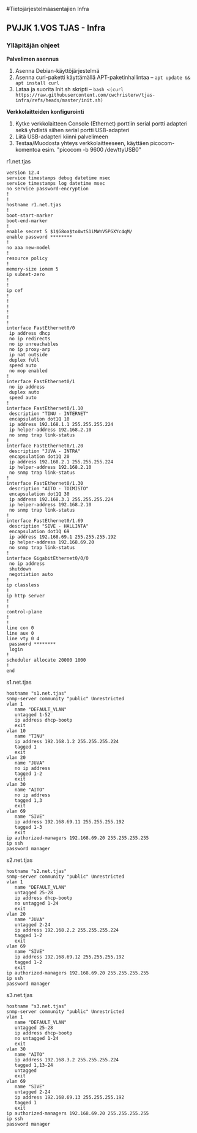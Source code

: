 #Tietojärjestelmäasentajien Infra
## PVJJK 1.VOS TJAS - Infra
### Ylläpitäjän ohjeet

**Palvelimen asennus**
1. Asenna Debian-käyttöjärjestelmä
2. Asenna curl-paketti käyttämällä APT-paketinhallintaa – `apt update && apt install curl`
3. Lataa ja suorita Init.sh skripti – `bash <(curl https://raw.githubusercontent.com/cwchristerw/tjas-infra/refs/heads/master/init.sh)`

**Verkkolaitteiden konfigurointi**
1. Kytke verkkolaitteen Console (Ethernet) porttiin serial portti adapteri sekä yhdistä siihen serial portti USB-adapteri
2. Liitä USB-adapteri kiinni palvelimeen
3. Testaa/Muodosta yhteys verkkolaitteeseen, käyttäen picocom-komentoa esim. "picocom -b 9600 /dev/ttyUSB0"

r1.net.tjas
```
version 12.4
service timestamps debug datetime msec
service timestamps log datetime msec
no service password-encryption
!
!
hostname r1.net.tjas
!
boot-start-marker
boot-end-marker
!
enable secret 5 $1$G8oa$toAwtS1iMWnV5PGXYc4qM/
enable password ********
!
no aaa new-model
!
resource policy
!
memory-size iomem 5
ip subnet-zero
!
!
ip cef
!
!
!
!
!
!
interface FastEthernet0/0
 ip address dhcp
 no ip redirects
 no ip unreachables
 no ip proxy-arp
 ip nat outside
 duplex full
 speed auto
 no mop enabled
!
interface FastEthernet0/1
 no ip address
 duplex auto
 speed auto
!
interface FastEthernet0/1.10
 description "TINU - INTERNET"
 encapsulation dot1Q 10
 ip address 192.168.1.1 255.255.255.224
 ip helper-address 192.168.2.10
 no snmp trap link-status
!
interface FastEthernet0/1.20
 description "JUVA - INTRA"
 encapsulation dot1Q 20
 ip address 192.168.2.1 255.255.255.224
 ip helper-address 192.168.2.10
 no snmp trap link-status
!
interface FastEthernet0/1.30
 description "AITO - TOIMISTO"
 encapsulation dot1Q 30
 ip address 192.168.3.1 255.255.255.224
 ip helper-address 192.168.2.10
 no snmp trap link-status
!
interface FastEthernet0/1.69
 description "SIVE - HALLINTA"
 encapsulation dot1Q 69
 ip address 192.168.69.1 255.255.255.192
 ip helper-address 192.168.69.20
 no snmp trap link-status
!
interface GigabitEthernet0/0/0
 no ip address
 shutdown
 negotiation auto
!
ip classless
!
ip http server
!
!
control-plane
!
!
line con 0
line aux 0
line vty 0 4
 password ********
 login
!
scheduler allocate 20000 1000
!
end
```

s1.net.tjas
```
hostname "s1.net.tjas"
snmp-server community "public" Unrestricted
vlan 1
   name "DEFAULT_VLAN"
   untagged 1-52
   ip address dhcp-bootp
   exit
vlan 10
   name "TINU"
   ip address 192.168.1.2 255.255.255.224
   tagged 1
   exit
vlan 20
   name "JUVA"
   no ip address
   tagged 1-2
   exit
vlan 30
   name "AITO"
   no ip address
   tagged 1,3
   exit
vlan 69
   name "SIVE"
   ip address 192.168.69.11 255.255.255.192
   tagged 1-3
   exit
ip authorized-managers 192.168.69.20 255.255.255.255
ip ssh
password manager
```

s2.net.tjas
```
hostname "s2.net.tjas"
snmp-server community "public" Unrestricted
vlan 1
   name "DEFAULT_VLAN"
   untagged 25-28
   ip address dhcp-bootp
   no untagged 1-24
   exit
vlan 20
   name "JUVA"
   untagged 2-24
   ip address 192.168.2.2 255.255.255.224
   tagged 1-2
   exit
vlan 69
   name "SIVE"
   ip address 192.168.69.12 255.255.255.192
   tagged 1-2
   exit
ip authorized-managers 192.168.69.20 255.255.255.255
ip ssh
password manager
```

s3.net.tjas
```
hostname "s3.net.tjas"
snmp-server community "public" Unrestricted
vlan 1
   name "DEFAULT_VLAN"
   untagged 25-28
   ip address dhcp-bootp
   no untagged 1-24
   exit
vlan 30
   name "AITO"
   ip address 192.168.3.2 255.255.255.224
   tagged 1,13-24
   untagged
   exit
vlan 69
   name "SIVE"
   untagged 2-24
   ip address 192.168.69.13 255.255.255.192
   tagged 1
   exit
ip authorized-managers 192.168.69.20 255.255.255.255
ip ssh
password manager
```
